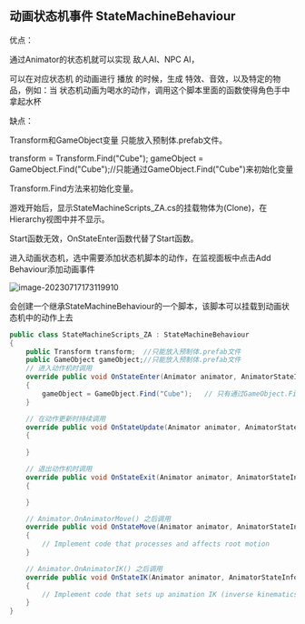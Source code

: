 ## 动画状态机事件	StateMachineBehaviour

优点：

通过Animator的状态机就可以实现 敌人AI、NPC AI，

可以在对应状态机 的动画进行 播放 的时候，生成 特效、音效，以及特定的物品，例如：当 状态机动画为喝水的动作，调用这个脚本里面的函数使得角色手中拿起水杯

缺点：

Transform和GameObject变量 只能放入预制体.prefab文件。

transform = Transform.Find("Cube");
        gameObject = GameObject.Find("Cube");//只能通过GameObject.Find("Cube")来初始化变量

 Transform.Find方法来初始化变量。

游戏开始后，显示StateMachineScripts_ZA.cs的挂载物体为(Clone)，在Hierarchy视图中并不显示。

Start函数无效，OnStateEnter函数代替了Start函数。

进入动画状态机，选中需要添加状态机脚本的动作，在监视面板中点击Add Behaviour添加动画事件

![image-20230717173119910](C:\Users\Zaraerne\AppData\Roaming\Typora\typora-user-images\image-20230717173119910.png)

会创建一个继承StateMachineBehaviour的一个脚本，该脚本可以挂载到动画状态机中的动作上去

```C#
public class StateMachineScripts_ZA : StateMachineBehaviour
{
    public Transform transform;	 //只能放入预制体.prefab文件
    public GameObject gameObject;//只能放入预制体.prefab文件
    // 进入动作机时调用
    override public void OnStateEnter(Animator animator, AnimatorStateInfo stateInfo, int layerIndex)
    {
		gameObject = GameObject.Find("Cube");	// 只有通过GameObject.Find("路径")来寻找
    }

    // 在动作更新时持续调用
    override public void OnStateUpdate(Animator animator, AnimatorStateInfo stateInfo, int layerIndex)
    {
		
    }

    // 退出动作机时调用
    override public void OnStateExit(Animator animator, AnimatorStateInfo stateInfo, int layerIndex)
    {

    }

    // Animator.OnAnimatorMove() 之后调用
    override public void OnStateMove(Animator animator, AnimatorStateInfo stateInfo, int layerIndex)
    {
        // Implement code that processes and affects root motion
    }

    // Animator.OnAnimatorIK() 之后调用
    override public void OnStateIK(Animator animator, AnimatorStateInfo stateInfo, int layerIndex)
    {
        // Implement code that sets up animation IK (inverse kinematics)
    }
}
```

